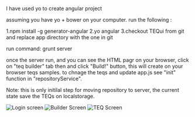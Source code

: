 I have used yo to create angular project

assuming you have yo + bower on your computer.
run the following :

1.npm install -g generator-angular
2.yo angular
3.checkout TEQui from git and replace app directory with the one in git

run command:
grunt server


once the server run, and you can see the HTML pagr on your browser, click on "teq builder" tab then and click "Build!" button, this will create on your browser teqs samples.
to chnage the teqs and update app.js see "init" function in "repositoryService".

Note: this is only initilal step for moving repository to server, the current state save the TEQs on localstorage. 





![Login screen](https://raw.github.com/tikalk/TEQui/master/screenshots/teq-screen-login.png)
![Builder Screen](https://raw.github.com/tikalk/TEQui/master/screenshots/teq-screen-builder.png)
![TEQ Screen](https://raw.github.com/tikalk/TEQui/master/screenshots/teq-screen.png)
